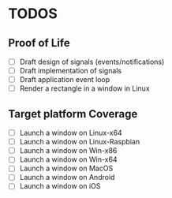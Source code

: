 # TODOS

## Proof of Life
- [ ] Draft design of signals (events/notifications)
- [ ] Draft implementation of signals
- [ ] Draft application event loop
- [ ] Render a rectangle in a window in Linux
  
## Target platform Coverage
- [ ] Launch a window on Linux-x64
- [ ] Launch a window on Linux-Raspbian
- [ ] Launch a window on Win-x86
- [ ] Launch a window on Win-x64
- [ ] Launch a window on MacOS
- [ ] Launch a window on Android
- [ ] Launch a window on iOS

